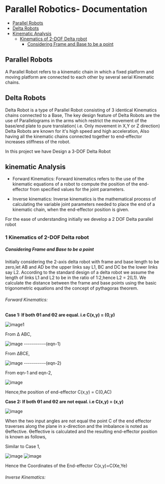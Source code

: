 Parallel Robotics- Documentation
=============================

- [Parallel Robots](#parallel-robots)
- [Delta Robots](#delta-robots)
- [Kinematic Analysis](#kinematic-analysis)
	 - [Kinematics of 2-DOF Delta robot](#1-kinematics-of-2-dof-delta-robot)
        - [Considering Frame and Base to be a point](#considering-frame-and-base-to-be-a-point)
       

## Parallel Robots
A Parallel Robot refers to a kinematic chain in which a fixed platform and moving platform are connected to each other by several serial Kinematic chains.

## Delta Robots
Delta Robot is a type of Parallel Robot consisting of 3 identical Kinematics chains connected to a Base, The key design feature of Delta Robots are the use of Parallelograms in the arms
which restrict the movement of the base/end plate to pure translation( i.e. Only movement in X,Y or Z direction) 
Delta Robots are known for it's high speed and high acceleration, Also having all the kinematic chains connected together to end-effector increases stiffness of the robot.

In this project we have Design a 3-DOF Delta Robot

## kinematic Analysis

+  Forward Kinematics: 
Forward kinematics refers to the use of the kinematic equations of a robot to compute the position of the end-effector from specified values for the joint parameters.

+  Inverse kinematics: 
Inverse kinematics is the mathematical process of calculating the variable joint parameters needed to place the end of a kinematic chain, when the end-effector position is given.

For the ease of understanding initially we develop a 2 DOF Delta parallel robot

### 1 Kinematics of 2-DOF Delta robot

##### Considering Frame and Base to be a point
Initially considering the 2-axis delta robot with frame and base length to be zero,let AB and AD be the upper links say L1, BC and DC 
be the lower links say L2. According to the standard design of a delta robot we assume the length of links L1 and L2 to be in the ratio 
of 1:2,hence L2 = 2(L1). We calculate the distance between the frame and base points using the basic trigonometric equations and 
the concept of pythagoras theorem.

###### Forward Kinematics:

****Case 1: If both ϴ1 and ϴ2 are equal. i.e C(x,y) = (0,y)****

![image1](https://user-images.githubusercontent.com/61882073/119257251-08d34a80-bbe2-11eb-862f-9eff98175196.png)

 From Δ ABC,

   ![image](https://user-images.githubusercontent.com/61882073/120584208-26f44280-c44d-11eb-800f-44d6819a4aac.png)                                         -----------(eqn-1)
   
   From ΔBCE,	 	 	 	
   
   ![image](https://user-images.githubusercontent.com/61882073/120584645-fbbe2300-c44d-11eb-8ea3-f0a52d7de9c3.png)					   -----------(eqn-2)


   From eqn-1 and eqn-2,
   
  ![image](https://user-images.githubusercontent.com/61882073/120585043-afbfae00-c44e-11eb-84e2-28a866ce7ebe.png)
   
   
   Hence,the position of end-effector C(x,y) = C(0,AC)
  
  
  
 
 
****Case 2: If both ϴ1 and ϴ2 are not equal. i.e C(x,y) = (x,y)****

![image](https://user-images.githubusercontent.com/61882073/120587592-41311f00-c453-11eb-9936-fe5ee75194eb.png)

When the two input angles are not equal the point C of the end effector traverses along the plane in x-direction and the imbalance is noted as ϴeffective. ϴeffective is calculated and the resulting end-effector position is known as follows,

Similar to Case 1,

![image](https://user-images.githubusercontent.com/61882073/120588499-ed273a00-c454-11eb-9c7a-cd2ed2f26c7d.png)
![image](https://user-images.githubusercontent.com/61882073/120588568-08924500-c455-11eb-9606-2c9d96f48837.png)

Hence the Coordinates of the End-effector C(x,y)=C(Xe,Ye)


###### Inverse Kinematics:
